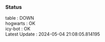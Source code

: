 ### Status


table : DOWN  
hogwarts : OK  
icy-bot : OK  
Latest Update : 2024-05-04 21:08:05.814195
